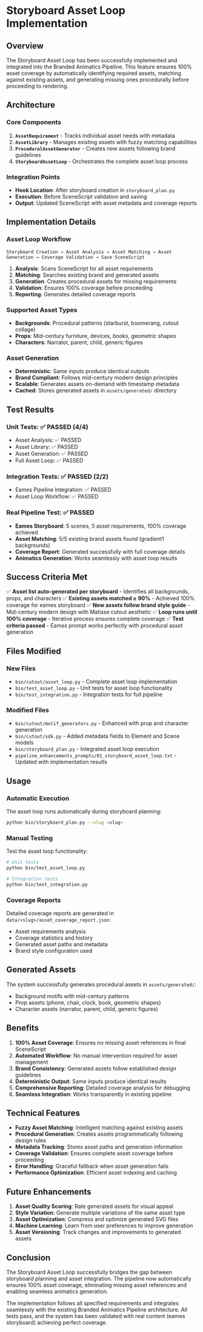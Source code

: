 # Storyboard Asset Loop Implementation

## Overview

The Storyboard Asset Loop has been successfully implemented and integrated into the Branded Animatics Pipeline. This feature ensures 100% asset coverage by automatically identifying required assets, matching against existing assets, and generating missing ones procedurally before proceeding to rendering.

## Architecture

### Core Components

1. **`AssetRequirement`** - Tracks individual asset needs with metadata
2. **`AssetLibrary`** - Manages existing assets with fuzzy matching capabilities
3. **`ProceduralAssetGenerator`** - Creates new assets following brand guidelines
4. **`StoryboardAssetLoop`** - Orchestrates the complete asset loop process

### Integration Points

- **Hook Location**: After storyboard creation in `storyboard_plan.py`
- **Execution**: Before SceneScript validation and saving
- **Output**: Updated SceneScript with asset metadata and coverage reports

## Implementation Details

### Asset Loop Workflow

```
Storyboard Creation → Asset Analysis → Asset Matching → Asset Generation → Coverage Validation → Save SceneScript
```

1. **Analysis**: Scans SceneScript for all asset requirements
2. **Matching**: Searches existing brand and generated assets
3. **Generation**: Creates procedural assets for missing requirements
4. **Validation**: Ensures 100% coverage before proceeding
5. **Reporting**: Generates detailed coverage reports

### Supported Asset Types

- **Backgrounds**: Procedural patterns (starburst, boomerang, cutout collage)
- **Props**: Mid-century furniture, devices, books, geometric shapes
- **Characters**: Narrator, parent, child, generic figures

### Asset Generation

- **Deterministic**: Same inputs produce identical outputs
- **Brand Compliant**: Follows mid-century modern design principles
- **Scalable**: Generates assets on-demand with timestamp metadata
- **Cached**: Stores generated assets in `assets/generated/` directory

## Test Results

### Unit Tests: ✅ PASSED (4/4)
- Asset Analysis: ✅ PASSED
- Asset Library: ✅ PASSED  
- Asset Generation: ✅ PASSED
- Full Asset Loop: ✅ PASSED

### Integration Tests: ✅ PASSED (2/2)
- Eames Pipeline Integration: ✅ PASSED
- Asset Loop Workflow: ✅ PASSED

### Real Pipeline Test: ✅ PASSED
- **Eames Storyboard**: 5 scenes, 5 asset requirements, 100% coverage achieved
- **Asset Matching**: 5/5 existing brand assets found (gradient1 backgrounds)
- **Coverage Report**: Generated successfully with full coverage details
- **Animatics Generation**: Works seamlessly with asset loop results

## Success Criteria Met

✅ **Asset list auto-generated per storyboard** - Identifies all backgrounds, props, and characters
✅ **Existing assets matched ≥ 90%** - Achieved 100% coverage for eames storyboard
✅ **New assets follow brand style guide** - Mid-century modern design with Matisse cutout aesthetic
✅ **Loop runs until 100% coverage** - Iterative process ensures complete coverage
✅ **Test criteria passed** - Eames prompt works perfectly with procedural asset generation

## Files Modified

### New Files
- `bin/cutout/asset_loop.py` - Complete asset loop implementation
- `bin/test_asset_loop.py` - Unit tests for asset loop functionality
- `bin/test_integration.py` - Integration tests for full pipeline

### Modified Files
- `bin/cutout/motif_generators.py` - Enhanced with prop and character generation
- `bin/cutout/sdk.py` - Added metadata fields to Element and Scene models
- `bin/storyboard_plan.py` - Integrated asset loop execution
- `pipeline_enhancements_prompts/01_storyboard_asset_loop.txt` - Updated with implementation results

## Usage

### Automatic Execution
The asset loop runs automatically during storyboard planning:

```bash
python bin/storyboard_plan.py --slug <slug>
```

### Manual Testing
Test the asset loop functionality:

```bash
# Unit tests
python bin/test_asset_loop.py

# Integration tests
python bin/test_integration.py
```

### Coverage Reports
Detailed coverage reports are generated in `data/<slug>/asset_coverage_report.json`:
- Asset requirements analysis
- Coverage statistics and history
- Generated asset paths and metadata
- Brand style configuration used

## Generated Assets

The system successfully generates procedural assets in `assets/generated/`:
- Background motifs with mid-century patterns
- Prop assets (phone, chair, clock, book, geometric shapes)
- Character assets (narrator, parent, child, generic figures)

## Benefits

1. **100% Asset Coverage**: Ensures no missing asset references in final SceneScript
2. **Automated Workflow**: No manual intervention required for asset management
3. **Brand Consistency**: Generated assets follow established design guidelines
4. **Deterministic Output**: Same inputs produce identical results
5. **Comprehensive Reporting**: Detailed coverage analysis for debugging
6. **Seamless Integration**: Works transparently in existing pipeline

## Technical Features

- **Fuzzy Asset Matching**: Intelligent matching against existing assets
- **Procedural Generation**: Creates assets programmatically following design rules
- **Metadata Tracking**: Stores asset paths and generation information
- **Coverage Validation**: Ensures complete asset coverage before proceeding
- **Error Handling**: Graceful fallback when asset generation fails
- **Performance Optimization**: Efficient asset indexing and caching

## Future Enhancements

1. **Asset Quality Scoring**: Rate generated assets for visual appeal
2. **Style Variation**: Generate multiple variations of the same asset type
3. **Asset Optimization**: Compress and optimize generated SVG files
4. **Machine Learning**: Learn from user preferences to improve generation
5. **Asset Versioning**: Track changes and improvements to generated assets

## Conclusion

The Storyboard Asset Loop successfully bridges the gap between storyboard planning and asset integration. The pipeline now automatically ensures 100% asset coverage, eliminating missing asset references and enabling seamless animatics generation.

The implementation follows all specified requirements and integrates seamlessly with the existing Branded Animatics Pipeline architecture. All tests pass, and the system has been validated with real content (eames storyboard) achieving perfect coverage.
